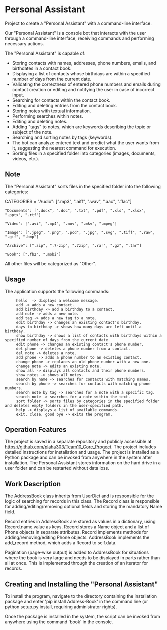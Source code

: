 # Personal Assistant

Project to create a "Personal Assistant" with a command-line interface.

Our "Personal Assistant" is a console bot that interacts with the user through a command-line interface, receiving commands and performing necessary actions.

The "Personal Assistant" is capable of:

- Storing contacts with names, addresses, phone numbers, emails, and birthdates in a contact book.
- Displaying a list of contacts whose birthdays are within a specified number of days from the current date.
- Validating the correctness of entered phone numbers and emails during contact creation or editing and notifying the user in case of incorrect input.
- Searching for contacts within the contact book.
- Editing and deleting entries from the contact book.
- Storing notes with textual information.
- Performing searches within notes.
- Editing and deleting notes.
- Adding "tags" to notes, which are keywords describing the topic or subject of the note.
- Searching and sorting notes by tags (keywords).
- The bot can analyze entered text and predict what the user wants from it, suggesting the nearest command for execution.
- Sorting files in a specified folder into categories (images, documents, videos, etc.).

## Note

The "Personal Assistant" sorts files in the specified folder into the following categories:

CATEGORIES = 
    "Audio": [".mp3", ".aiff", ".wav", ".aac", ".flac"]

    "Documents": [".docx", ".doc", ".txt", ".pdf", ".xls", ".xlsx", ".pptx", ".rtf"]

    "Video": [".avi", ".mp4", ".mov", ".mkv", ".mpeg"]

    "Image": [".jpeg", ".png", ".pcd", ".jpg", ".svg", ".tiff", ".raw", ".gif", ".bmp"]

    "Archive": [".zip", ".7-zip", ".7zip", ".rar", ".gz", ".tar"]

    "Book": [".fb2", ".mobi"]

All other files will be categorized as "Other".

## Usage

The application supports the following commands:

         hello  -> displays a welcome message.
         add -> adds a new contact.
         add birthday -> add a birthday to a contact.
         add note -> adds a new note.
         add tag -> adds a new tag to a note.
         edit birthday -> changes an existing contact's birthday.
         days to birthday -> shows how many days are left until a birthday.
         show birthday -> shows a list of contacts with birthdays within a specified number of days from the current date.
         edit phone -> changes an existing contact's phone number.
         del phone -> deletes a phone number from a contact.
         del note -> deletes a note.
         add phone -> adds a phone number to an existing contact.
         change phone -> replaces an old phone number with a new one.
         change note -> edits an existing note.
         show all -> displays all contacts and their phone numbers.
         show notes -> shows all notes.
         search by name -> searches for contacts with matching names.
         search by phone -> searches for contacts with matching phone numbers.
         search note by tag -> searches for a note with a specific tag.
         search note -> searches for a note within the text.
         sort folder -> sorts files by categories in the specified folder and deletes empty folders in the user-specified path.
         help -> displays a list of available commands.
         exit, close, good bye -> exits the program.

## Operation Features

The project is saved in a separate repository and publicly accessible at https://github.com/plaha303/Team10_Core_Progect.
The project includes detailed instructions for installation and usage.
The project is installed as a Python package and can be invoked from anywhere in the system after installation.
The Personal Assistant stores information on the hard drive in a user folder and can be restarted without data loss.

## Work Description

The AddressBook class inherits from UserDict and is responsible for the logic of searching for records in this class.
The Record class is responsible for adding/editing/removing optional fields and storing the mandatory Name field.

Record entries in AddressBook are stored as values in a dictionary, using Record.name.value as keys.
Record stores a Name object and a list of Phone objects in separate attributes.
Record implements methods for adding/removing/editing Phone objects.
AddressBook implements the add_record method, which adds a Record to self.data.

Pagination (page-wise output) is added to AddressBook for situations where the book is very large and needs to be displayed in parts rather than all at once. This is implemented through the creation of an iterator for records.

## Creating and Installing the "Personal Assistant"

To install the program, navigate to the directory containing the installation package and enter 'pip install Address-Book' in the command line (or python setup.py install, requiring administrator rights).

Once the package is installed in the system, the script can be invoked from anywhere using the command 'book' in the console.